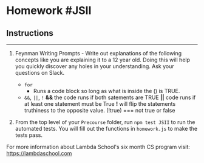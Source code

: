 # Homework #JSII
## Instructions
---
1. Feynman Writing Prompts - Write out explanations of the following concepts like you are explaining it to a 12 year old.  Doing this will help you quickly discover any holes in your understanding.  Ask your questions on Slack.

	* `for`
        - Runs a code block so long as what is inside the () is TRUE.
	* `&&`, `||`, `!`
        **&&** the code runs if both satements are TRUE
        **||** code runs if at least one statement must be True
        **!** will flip the statements truthiness to the opposite value. (!true) === not true or false

2. From the top level of your `Precourse` folder, run `npm test JSII` to run the automated tests. You will fill out the functions in `homework.js` to make the tests pass.

For more information about Lambda School's six month CS program visit: https://lambdaschool.com
